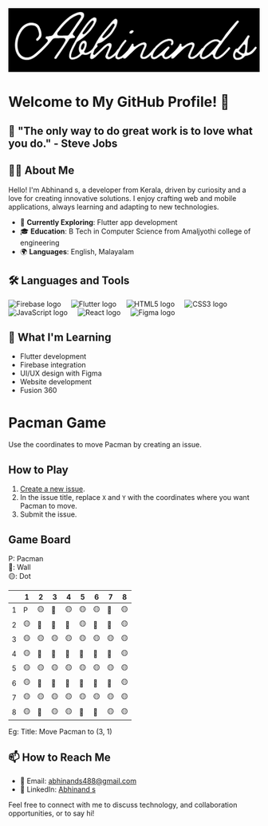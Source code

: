 <div align="center">
  <img src="banner.png" alt="Heading Image" />
</div>

# Welcome to My GitHub Profile! 🚀

## 🌟 "The only way to do great work is to love what you do." - Steve Jobs

## 👩‍💻 About Me

Hello! I'm Abhinand s, a developer from Kerala, driven by curiosity and a love for creating innovative solutions. I enjoy crafting web and mobile applications, always learning and adapting to new technologies.

- 🌱 **Currently Exploring**:  Flutter app development
- 🎓 **Education**: B Tech in Computer Science from Amaljyothi college of engineering
- 🌍 **Languages**: English, Malayalam


## 🛠 Languages and Tools

<div align="left">
  <img src="https://cdn.jsdelivr.net/gh/devicons/devicon/icons/firebase/firebase-plain-wordmark.svg" height="40" alt="Firebase logo" />
  <img width="12" />
  <img src="https://cdn.jsdelivr.net/gh/devicons/devicon/icons/flutter/flutter-original.svg" height="40" alt="Flutter logo" />
  <img width="12" />
  <img src="https://cdn.jsdelivr.net/gh/devicons/devicon/icons/html5/html5-original.svg" height="40" alt="HTML5 logo" />
  <img width="12" />
  <img src="https://cdn.jsdelivr.net/gh/devicons/devicon/icons/css3/css3-original.svg" height="40" alt="CSS3 logo" />
  <img width="12" />
  <img src="https://cdn.jsdelivr.net/gh/devicons/devicon/icons/javascript/javascript-original.svg" height="40" alt="JavaScript logo" />
  <img width="12" />
  <img src="https://cdn.jsdelivr.net/gh/devicons/devicon/icons/react/react-original.svg" height="40" alt="React logo" />
  <img width="12" />
  <img src="https://cdn.jsdelivr.net/gh/devicons/devicon/icons/figma/figma-original.svg" height="40" alt="Figma logo" />
</div>

## 🌱 What I'm Learning

- Flutter development
- Firebase integration
- UI/UX design with Figma
- Website development
- Fusion 360

# Pacman Game

Use the coordinates to move Pacman by creating an issue.

## How to Play

1. [Create a new issue](https://github.com/Abhinand-s/Abhinand-s/issues/new?title=Move+Pacman+to+(X,Y)).
2. In the issue title, replace `X` and `Y` with the coordinates where you want Pacman to move.
3. Submit the issue.

## Game Board
P: Pacman  
🔴: Wall  
🟡: Dot

|   | 1 | 2 | 3 | 4 | 5 | 6 | 7 | 8 |
|---|---|---|---|---|---|---|---|---|
| 1 | P | 🟡 | 🔴 | 🟡 | 🟡 | 🟡 | 🔴 | 🟡 |
| 2 | 🟡 | 🔴 | 🔴 | 🔴 | 🟡 | 🔴 | 🔴 | 🟡 |
| 3 | 🟡 | 🟡 | 🟡 | 🟡 | 🟡 | 🟡 | 🟡 | 🟡 |
| 4 | 🟡 | 🔴 | 🔴 | 🔴 | 🔴 | 🔴 | 🔴 | 🟡 |
| 5 | 🟡 | 🟡 | 🟡 | 🟡 | 🟡 | 🟡 | 🟡 | 🟡 |
| 6 | 🟡 | 🔴 | 🔴 | 🔴 | 🔴 | 🔴 | 🔴 | 🟡 |
| 7 | 🟡 | 🟡 | 🟡 | 🟡 | 🟡 | 🟡 | 🟡 | 🟡 |
| 8 | 🟡 | 🔴 | 🟡 | 🟡 | 🔴 | 🔴 | 🟡 | 🟡 


Eg:
Title: Move Pacman to (3, 1)


## 📫 How to Reach Me

- 📧 Email: [abhinands488@gmail.com](mailto:abhinands488@gmail.com)
- 💼 LinkedIn: [Abhinand s](https://www.linkedin.com/in/abhinand-s-53378b238/)

Feel free to connect with me to discuss technology, and collaboration opportunities, or to say hi!
